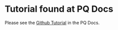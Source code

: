 # Tutorial found at PQ Docs
Please see the [Github Tutorial](https://docs.microsoft.com/en-us/power-query/samples/github/readme) in the PQ Docs.
